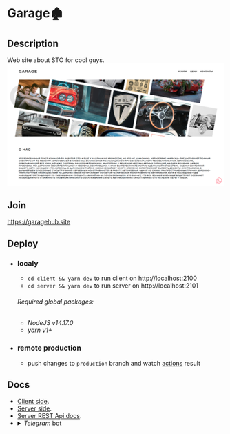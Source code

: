 # Garage🏚

## Description

Web site about STO for cool guys.
![Garage screen](./README_icon.png)

## Join

https://garagehub.site

## Deploy

 * ### localy

    * `cd client && yarn dev` to run client on http://localhost:2100
    * `cd server && yarn dev` to run server on http://localhost:2101

    ###### Required global packages:

      * *NodeJS v14.17.0*
      * *yarn v1+*

 * ### remote production

    * push changes to `production` branch and watch [actions](https://github.com/FedorenkaAvenue/Garage/actions) result

## Docs

 * [Client side](./client).    
 * [Server side](./server).    
 * [Server REST Api docs](https://docs.fedorenka.online/?urls.primaryName=Garage).    
 * <details>
    <summary><i>Telegram</i> bot</summary>
    <div>
        Add bot to <i>Telegram</i> group by name <a href="t.me/fedorenka_garage_bot"><code>@fedorenka_garage_bot</code></a>.<br>Bot send message only for special groups. Groups are specified in the project configuration.<br>
    </div>
   </details>
